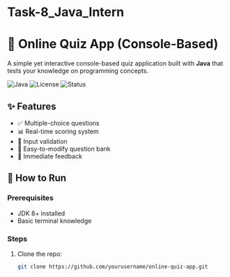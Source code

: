 # Task-8_Java_Intern
# 📝 Online Quiz App (Console-Based)

A simple yet interactive console-based quiz application built with **Java** that tests your knowledge on programming concepts.

![Java](https://img.shields.io/badge/Java-17-%23ED8B00.svg?logo=java&logoColor=white)
![License](https://img.shields.io/badge/License-MIT-blue.svg)
![Status](https://img.shields.io/badge/Status-Complete-brightgreen.svg)

## ✨ Features
- ✅ Multiple-choice questions
- 📊 Real-time scoring system
- 🔄 Input validation
- 📝 Easy-to-modify question bank
- 🎯 Immediate feedback

## 🚀 How to Run

### Prerequisites
- JDK 8+ installed
- Basic terminal knowledge

### Steps
1. Clone the repo:
   ```bash
   git clone https://github.com/yourusername/online-quiz-app.git
